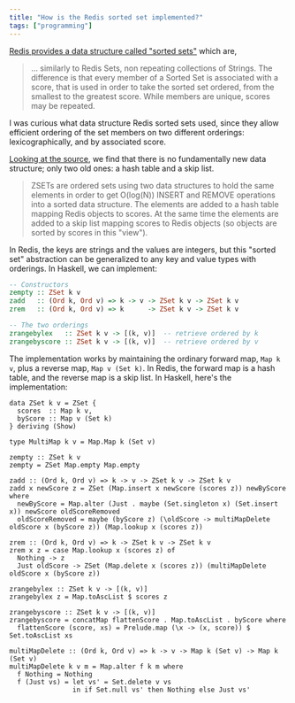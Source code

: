 ```yaml
---
title: "How is the Redis sorted set implemented?"
tags: ["programming"]
---
```


[Redis provides a data structure called "sorted sets"](https://redis.io/topics/data-types#sorted-sets)
which are,

> ... similarly to Redis Sets, non repeating collections of Strings.
> The difference is that every member of a Sorted Set is associated with a score,
> that is used in order to take the sorted set ordered,
> from the smallest to the greatest score.
> While members are unique, scores may be repeated.

I was curious what data structure Redis sorted sets used,
since they allow efficient ordering of the set members on two different orderings:
lexicographically, and by associated score.

[Looking at the source](https://github.com/antirez/redis/blob/unstable/src/t_zset.c),
we find that there is no fundamentally new data structure;
only two old ones: a hash table and a skip list.

> ZSETs are ordered sets using two data structures to hold the same elements
> in order to get O(log(N)) INSERT and REMOVE operations into a sorted
> data structure.
> The elements are added to a hash table mapping Redis objects to scores.
> At the same time the elements are added to a skip list mapping scores
> to Redis objects (so objects are sorted by scores in this "view").

In Redis, the keys are strings and the values are integers,
but this "sorted set" abstraction can be generalized
to any key and value types with orderings.
In Haskell, we can implement:

```haskell
-- Constructors
zempty :: ZSet k v
zadd   :: (Ord k, Ord v) => k -> v -> ZSet k v -> ZSet k v
zrem   :: (Ord k, Ord v) => k      -> ZSet k v -> ZSet k v

-- The two orderings
zrangebylex   :: ZSet k v -> [(k, v)]  -- retrieve ordered by k
zrangebyscore :: ZSet k v -> [(k, v)]  -- retrieve ordered by v
```

The implementation works by maintaining the ordinary forward map, `Map k v`,
plus a reverse map, `Map v (Set k)`.
In Redis, the forward map is a hash table,
and the reverse map is a skip list.
In Haskell, here's the implementation:

```
data ZSet k v = ZSet {
  scores  :: Map k v,
  byScore :: Map v (Set k)
} deriving (Show)

type MultiMap k v = Map.Map k (Set v)

zempty :: ZSet k v
zempty = ZSet Map.empty Map.empty

zadd :: (Ord k, Ord v) => k -> v -> ZSet k v -> ZSet k v
zadd x newScore z = ZSet (Map.insert x newScore (scores z)) newByScore where
  newByScore = Map.alter (Just . maybe (Set.singleton x) (Set.insert x)) newScore oldScoreRemoved
  oldScoreRemoved = maybe (byScore z) (\oldScore -> multiMapDelete oldScore x (byScore z)) (Map.lookup x (scores z))

zrem :: (Ord k, Ord v) => k -> ZSet k v -> ZSet k v
zrem x z = case Map.lookup x (scores z) of
  Nothing -> z
  Just oldScore -> ZSet (Map.delete x (scores z)) (multiMapDelete oldScore x (byScore z))

zrangebylex :: ZSet k v -> [(k, v)]
zrangebylex z = Map.toAscList $ scores z

zrangebyscore :: ZSet k v -> [(k, v)]
zrangebyscore = concatMap flattenScore . Map.toAscList . byScore where
  flattenScore (score, xs) = Prelude.map (\x -> (x, score)) $ Set.toAscList xs

multiMapDelete :: (Ord k, Ord v) => k -> v -> Map k (Set v) -> Map k (Set v)
multiMapDelete k v m = Map.alter f k m where
  f Nothing = Nothing
  f (Just vs) = let vs' = Set.delete v vs
                in if Set.null vs' then Nothing else Just vs'
```
